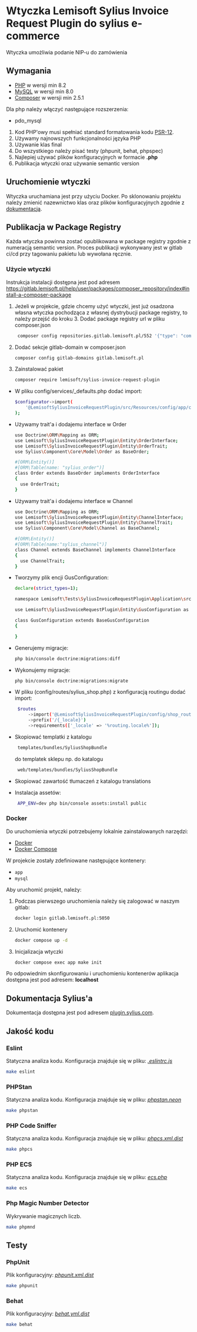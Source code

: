 # Wtyczka Lemisoft Sylius Invoice Request Plugin do sylius e-commerce

Wtyczka umożliwia podanie NIP-u do zamówienia

## Wymagania

- [PHP](https://www.php.net) w wersji min 8.2
- [MySQL](https://www.mysql.com) w wersji min 8.0
- [Composer](https://getcomposer.org) w wersji min 2.5.1

Dla php należy włączyć następujące rozszerzenia:

- pdo_mysql

1. Kod PHP'owy musi spełniać standard formatowania kodu [PSR-12](https://www.php-fig.org/psr/psr-12/).
2. Używamy najnowszych funkcjonalności języka PHP
3. Używanie klas final
4. Do wszystkiego należy pisać testy (phpunit, behat, phpspec)
5. Najlepiej używać plików konfiguracyjnych w formacie **.php**
6. Publikacja wtyczki oraz używanie semantic version

## Uruchomienie wtyczki

Wtyczka uruchamiana jest przy użyciu Docker.
Po sklonowaniu projektu należy zmienić nazewnictwo klas oraz plików konfiguracyjnych zgodnie z [dokumentacją](https://docs.sylius.com/en/latest/book/plugins/guide/naming.html).

## Publikacja w Package Registry

Każda wtyczka powinna zostać opublikowana w package registry zgodnie z numeracją semantic version. Proces publikacji wykonywany jest w gitlab ci/cd przy tagowaniu pakietu lub wywołana ręcznie.

### Użycie wtyczki

Instrukcja instalacji dostępna jest pod
adresem https://gitlab.lemisoft.pl/help/user/packages/composer_repository/index#install-a-composer-package

1. Jeżeli w projekcie, gdzie chcemy użyć wtyczki, jest już osadzona własna wtyczka pochodząca z własnej dystrybucji
   package registry, to należy przejść do kroku 3.
   Dodać package registry url w pliku composer.json
   ```bash
    composer config repositories.gitlab.lemisoft.pl/552 '{"type": "composer", "url": "https://gitlab.lemisoft.pl/api/v4/group/552/-/packages/composer/packages.json"}
   ```

2. Dodać sekcje gitlab-domain w composer.json
   ```bash
   composer config gitlab-domains gitlab.lemisoft.pl
   ```

3. Zainstalować pakiet
   ```bash
   composer require lemisoft/sylius-invoice-request-plugin
   ```

- W pliku config/services/_defaults.php dodać import:
    ```bash
    $configurator->import(
        '@LemisoftSyliusInvoiceRequestPlugin/src/Resources/config/app/config.php',
    );
    ```
- Używamy trait'a i dodajemu interface w Order
    ```bash
    use Doctrine\ORM\Mapping as ORM;
    use Lemisoft\SyliusInvoiceRequestPlugin\Entity\OrderInterface;
    use Lemisoft\SyliusInvoiceRequestPlugin\Entity\OrderTrait;
    use Sylius\Component\Core\Model\Order as BaseOrder;

    #[ORM\Entity()]
    #[ORM\Table(name: "sylius_order")]
    class Order extends BaseOrder implements OrderInterface
    {
      use OrderTrait;
    }
    ```
- Używamy trait'a i dodajemu interface w Channel
    ```bash
    use Doctrine\ORM\Mapping as ORM;
    use Lemisoft\SyliusInvoiceRequestPlugin\Entity\ChannelInterface;
    use Lemisoft\SyliusInvoiceRequestPlugin\Entity\ChannelTrait;
    use Sylius\Component\Core\Model\Channel as BaseChannel;

    #[ORM\Entity()]
    #[ORM\Table(name:"sylius_channel")]
    class Channel extends BaseChannel implements ChannelInterface
    {
      use ChannelTrait;
    }
    ```

- Tworzymy plik encji GusConfiguration:
    ```bash
    declare(strict_types=1);

    namespace Lemisoft\Tests\SyliusInvoiceRequestPlugin\Application\src\Entity;

    use Lemisoft\SyliusInvoiceRequestPlugin\Entity\GusConfiguration as BaseGusConfiguration;

    class GusConfiguration extends BaseGusConfiguration
    {

    }
    ```
- Generujemy migracje:
    ```bash
    php bin/console doctrine:migrations:diff
    ```
- Wykonujemy migracje:
    ```bash
    php bin/console doctrine:migrations:migrate
    ```
- W pliku (config/routes/sylius_shop.php) z konfiguracją routingu dodać import:
   ```bash
    $routes
        ->import('@LemisoftSyliusInvoiceRequestPlugin/config/shop_routing.yml')
        ->prefix('/{_locale}')
        ->requirements(['_locale' => '%routing.locale%']);
   ```

- Skopiować templatki z katalogu
   ```bash
    templates/bundles/SyliusShopBundle
   ```
  do templatek sklepu np. do katalogu
   ```bash
    web/templates/bundles/SyliusShopBundle
   ```
- Skopiować zawartość tłumaczeń z katalogu translations

- Instalacja assetów:
   ```bash
    APP_ENV=dev php bin/console assets:install public
   ```

### Docker

Do uruchomienia wtyczki potrzebujemy lokalnie zainstalowanych narzędzi:

* [Docker](https://www.docker.com/get-started)
* [Docker Compose](https://docs.docker.com/compose/install/)

W projekcie zostały zdefiniowane następujące kontenery:

* `app`
* `mysql`

Aby uruchomić projekt, należy:

1. Podczas pierwszego uruchomienia należy się zalogować w naszym gitlab:

    ```bash
   docker login gitlab.lemisoft.pl:5050
    ```

2. Uruchomić kontenery
    ```bash
    docker compose up -d
    ```

3. Inicjalizacja wtyczki
    ```bash
   docker compose exec app make init
    ```

Po odpowiednim skonfigurowaniu i uruchomieniu kontenerów aplikacja dostępna jest pod adresem: **localhost**

## Dokumentacja Sylius'a

Dokumentacja dostępna jest pod adresem [plugin.sylius.com](https://docs.sylius.com/en/latest/book/plugins/guide/index.html).

## Jakość kodu

### Eslint

Statyczna analiza kodu. Konfiguracja znajduje się w pliku: *[.eslintrc.js](.eslintrc.js)*

```bash
make eslint
```

### PHPStan

Statyczna analiza kodu. Konfiguracja znajduje się w pliku: *[phpstan.neon](phpstan.neon)*

```bash
make phpstan
```

### PHP Code Sniffer

Statyczna analiza kodu. Konfiguracja znajduje się w pliku: *[phpcs.xml.dist](phpcs.xml.dist)*

```bash
make phpcs
```

### PHP ECS

Statyczna analiza kodu. Konfiguracja znajduje się w pliku: *[ecs.php](ecs.php)*

```bash
make ecs
```

### Php Magic Number Detector

Wykrywanie magicznych liczb.

```bash
make phpmnd
```

## Testy

### PhpUnit

Plik konfiguracyjny: *[phpunit.xml.dist](phpunit.xml.dist)*

```bash
make phpunit
```

### Behat

Plik konfiguracyjny: *[behat.yml.dist](behat.yml.dist)*

```bash
make behat
```
